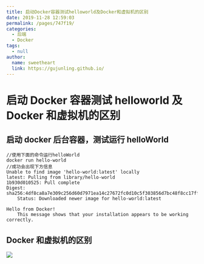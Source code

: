 ```yaml
---
title: 启动Docker容器测试helloworld及Docker和虚拟机的区别
date: 2019-11-28 12:59:03
permalink: /pages/747f19/
categories: 
  - 后端
  - Docker
tags: 
  - null
author: 
  name: sweetheart
  link: https://gujunling.github.io/
---
```


# 启动 Docker 容器测试 helloworld 及 Docker 和虚拟机的区别

## 启动 docker 后台容器，测试运行 helloWorld

```
//使用下面的命令运行helloWorld
docker run hello-world
//成功会出现下方信息
Unable to find image 'hello-world:latest' locally
latest: Pulling from library/hello-world
1b930d010525: Pull complete
Digest: sha256:4df8ca8a7e309c256d60d7971ea14c27672fc0d10c5f303856d7bc48f8cc17ff
    Status: Downloaded newer image for hello-world:latest

Hello from Docker!
    This message shows that your installation appears to be working correctly.
```

## Docker 和虚拟机的区别

<!-- ![](https://cdn.jsdelivr.net/gh/gujunling/PicGo-image/test/1722264-20191128130002573-506610013.png) -->

<!-- ![](https://gitee.com/gujunling/pic-go-image/raw/master/test/1722264-20191128130002573-506610013.png) -->

![](https://gujunling.github.io/images/ed67795051274d22a0e81fe1fbcb1141.png)
